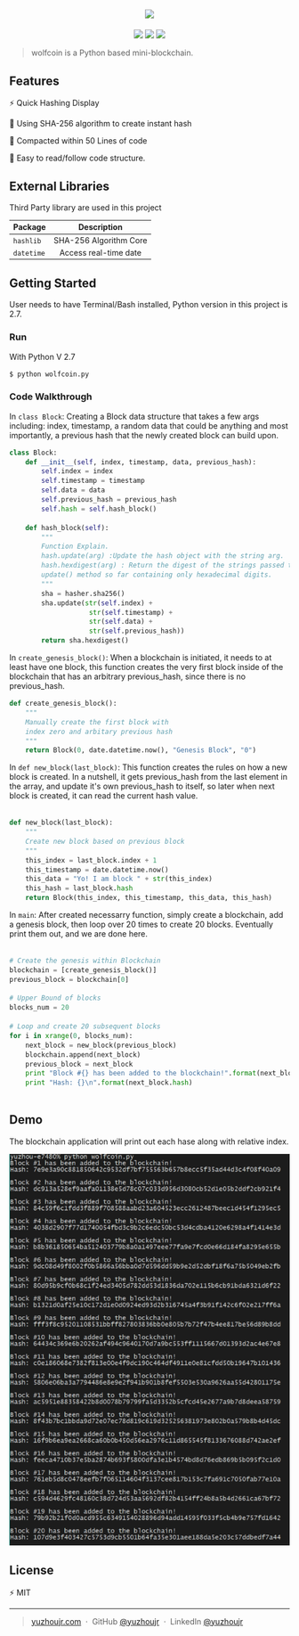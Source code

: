 <h3 style="text-align:center;font-weight: 300;" align="center">
  <img src="http://yuzhoujr.com/logo/wolfcoin.PNG" width="160px">
</h3>

<p align="center">
  <img src="https://img.shields.io/badge/license-MIT-yellow.svg?style=flat-square">
  <img src="https://img.shields.io/badge/downloads-0k-yellow.svg?style=flat-square">
  <img src="https://img.shields.io/badge/build-passing-yellow.svg?style=flat-square">
</p>


> wolfcoin is a Python based mini-blockchain.

## Features

⚡️ Quick Hashing Display

🤣 Using SHA-256 algorithm to create instant hash

🎯 Compacted within 50 Lines of code

💫 Easy to read/follow code structure.

## External Libraries

Third Party library are used in this project

| Package           |   Description |
| ------------- |:-------------:|
| `hashlib`     |  SHA-256 Algorithm Core  |
| `datetime` |  Access real-time date  |

## Getting Started

User needs to have Terminal/Bash installed, Python version in this project is 2.7.

### Run

With Python V 2.7

```bash
$ python wolfcoin.py
```

### Code Walkthrough

In `class Block`: Creating a Block data structure that takes a few args including: index, timestamp, a random data that could be anything and most importantly, a previous hash that the newly created block can build upon.

```python
class Block:
    def __init__(self, index, timestamp, data, previous_hash):
        self.index = index
        self.timestamp = timestamp
        self.data = data
        self.previous_hash = previous_hash
        self.hash = self.hash_block()

    def hash_block(self):
        """
        Function Explain.
        hash.update(arg) :Update the hash object with the string arg.
        hash.hexdigest(arg) : Return the digest of the strings passed to the
        update() method so far containing only hexadecimal digits.
        """
        sha = hasher.sha256()
        sha.update(str(self.index) +
                    str(self.timestamp) +
                    str(self.data) +
                    str(self.previous_hash))
        return sha.hexdigest()
```




In `create_genesis_block()`: When a blockchain is initiated, it needs to at least have one block, this function creates the very first block inside of the blockchain that has an arbitrary previous_hash, since there is no previous_hash.

```python
def create_genesis_block():
    """
    Manually create the first block with
    index zero and arbitary previous hash
    """
    return Block(0, date.datetime.now(), "Genesis Block", "0")
```



In `def new_block(last_block)`: This function creates the rules on how a new block is created. In a nutshell, it gets previous_hash from the last element in the array, and update it's own previous_hash to itself, so later when next block is created, it can read the current hash value.

```python

def new_block(last_block):
    """
    Create new block based on previous block
    """
    this_index = last_block.index + 1
    this_timestamp = date.datetime.now()
    this_data = "Yo! I am block " + str(this_index)
    this_hash = last_block.hash
    return Block(this_index, this_timestamp, this_data, this_hash)
```



In `main`: After created necessarry function, simply create a blockchain, add a genesis block, then loop over 20 times to create 20 blocks. Eventually print them out, and we are done here.


```python

# Create the genesis within Blockchain
blockchain = [create_genesis_block()]
previous_block = blockchain[0]

# Upper Bound of blocks
blocks_num = 20

# Loop and create 20 subsequent blocks
for i in xrange(0, blocks_num):
    next_block = new_block(previous_block)
    blockchain.append(next_block)
    previous_block = next_block
    print "Block #{} has been added to the blockchain!".format(next_block.index)
    print "Hash: {}\n".format(next_block.hash)
    
```





## Demo
The blockchain application will print out each hase along with relative index.

![Demo](demo.png)


## License

⚡️ MIT

---

> [yuzhoujr.com](http://www.yuzhoujr.com) &nbsp;&middot;&nbsp;
> GitHub [@yuzhoujr](https://github.com/yuzhoujr) &nbsp;&middot;&nbsp;
> LinkedIn [@yuzhoujr](https://linkedin.com/in/yuzhoujr)
